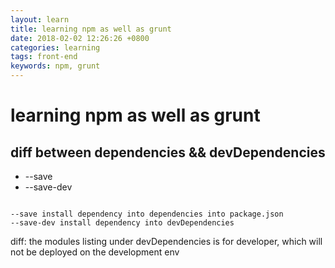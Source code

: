 ```yaml
---
layout: learn
title: learning npm as well as grunt
date: 2018-02-02 12:26:26 +0800
categories: learning
tags: front-end
keywords: npm, grunt
---
```


# learning npm as well as grunt

## diff between dependencies && devDependencies
- --save
- --save-dev

```

--save install dependency into dependencies into package.json
--save-dev install dependency into devDependencies

```

diff: the modules listing under devDependencies is for developer, which will not be deployed on the development env